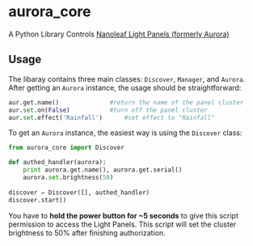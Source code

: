 # aurora_core
A Python Library Controls  [Nanoleaf Light Panels (formerly Aurora)](https://nanoleaf.me/en/consumer-led-lighting/products/smarter-series/nanoleaf-light-panels-smarter-kit/)

## Usage
The libaray contains three main classes: `Discover`, `Manager`, and `Aurora`. After getting an `Aurora` instance, the usage should be straightforward:

```Python
aur.get.name()				#return the name of the panel cluster
aur.set.on(False)			#turn off the panel cluster
aur.set.effect('Rainfall')		#set effect to "Rainfall"
```

To get an `Aurora` instance, the easiest way is using the `Discover` class:

```Python
from aurora_core import Discover

def authed_handler(aurora):
	print aurora.get.name(), aurora.get.serial()
	aurora.set.brightness(50)
	
discover = Discover([], authed_handler)
discover.start()
```

You have to **hold the power button for ~5 seconds** to give this script permission to access the Light Panels. This script will set the cluster brightness to 50% after finishing authorization.
